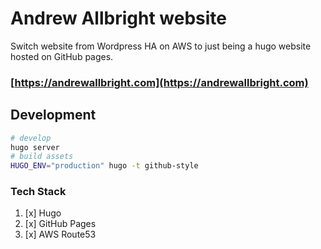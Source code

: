# Andrew Allbright website

Switch website from Wordpress HA on AWS to just being a hugo website hosted on GitHub pages.

### [https://andrewallbright.com](https://andrewallbright.com)

## Development
```bash
# develop
hugo server
# build assets
HUGO_ENV="production" hugo -t github-style
```

### Tech Stack
1. [x] Hugo
1. [x] GitHub Pages
1. [x] AWS Route53
